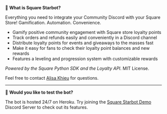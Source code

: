 🌟 **What is Square Starbot?**

Everything you need to integrate your Community Discord with your Square Store!
Gamification. Automation. Convenience.

- Gamify positive community engagement with Square store loyalty points
- Track orders and refunds easily and conveniently in a Discord channel
- Distribute loyalty points for events and giveaways to the masses fast
- Make it easy for fans to check their loyalty point balances and new rewards
- Features a leveling and progression system with customizable rewards

*Powered by the Square Python SDK and the Loyalty API.*
MIT License.

Feel free to contact [Alisa Khieu](https://anqkhieu.com/) for questions.

---

🙋 **Would you like to test the bot?**

The bot is hosted 24/7 on Heroku. Try joining the [Square Starbot Demo](https://discord.gg/mZtAePQUKz) Discord Server to check out its features.
